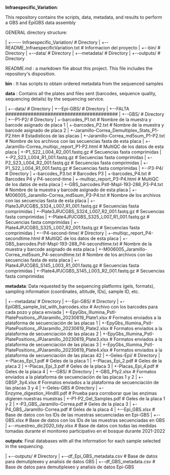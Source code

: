 **Infraespecific_Variation**:

This repository contains the scripts, data, metadata, and results to perform a GBS and EpiGBS data assembly

GENERAL directory structure:

<p>
|  +----- Infraespecific_Variation/ # Directory
|     +--README_InfraespecificVariation.txt # Informacion del proyecto
|	    +--bin/ # Directory
|     +--data/ # Directory
|     +--metadata/ # Directory
|     +--outputs/ # Directory
<p>

README.md : a markdown file about this project. This file includes the repository's disposition.

**bin** : It has scripts to obtain ordered metadata from the sequenced samples

**data** : Contains all the plates and files sent (barcodes, sequence quality, sequencing details) by the sequencing service.

| +--data/	# Directory
|   +--Epi-GBS/	# Directory
|       +--FALTA ########################################
|   +--GBS/	# Directory
|       +--P1-P2/	# Directory
|           +-barcodes_P1.txt	# Nombre de la muestra y barcode asignado de placa 1
|           +-barcodes_P2.txt	# Nombre de la muestra y barcode asignado de placa 2
|           +-Jaramillo-Correa_Demultiplex_Stats_P1-P2.htm # Estadisticos de las placas
|           +-Jaramillo-Correa_md5sum_P1-P2.txt # Nombre de los archivos con las secuencias fasta de esta placa
|           +-Jaramillo-Correa_multiqc_report_P1-P2.html # MultiQC de los datos de esta placa
|           +-P1_S22_L004_R2_001.fastq.gz # Secuencias fasta comprimidas
|           +-P2_S23_L004_R1_001.fastq.gz # Secuencias fasta comprimidas
|           +-P2_S23_L004_R2_001.fastq.gz # Secuencias fasta comprimidas
|           +-P1_S22_L004_R1_001.fastq.gz # Secuencias fasta comprimidas
|       +--P3-P4/	# Directory
|           +-barcodes_P3.txt	# Barcodes P3
|           +-barcodes_P4.txt	# Barcodes P4 y P4-second-time
|           +-multiqc_report_P3-P4.html # MultiQC de los datos de esta placa
|           +-GBS_barcodes.PstI-MspI-193-288_P3-P4.txt # Nombre de la muestra y barcode asignado de esta placa
|           +-M006005_Jaramillo-Correa_md5sum_P3-P4.txt # Nombre de los archivos con las secuencias fasta de esta placa
|           +-Plate3JPJCGBS_S324_L007_R1_001.fastq.gz # Secuencias fasta comprimidas
|           +-Plate3JPJCGBS_S324_L007_R2_001.fastq.gz # Secuencias fasta comprimidas
|           +-Plate4JPJCGBS_S325_L007_R1_001.fastq.gz # Secuencias fasta comprimidas
|           +-Plate4JPJCGBS_S325_L007_R2_001.fastq.gz # Secuencias fasta comprimidas
|       +--P4-second-time/	# Directory
|           +-multiqc_report_P4-secondtime.html # MultiQC de los datos de esta placa
|           +-GBS_barcodes.PstI-MspI-193-288_P4-secondtime.txt # Nombre de la muestra y barcode asignado de esta placa
|           +-M006005_Jaramillo-Correa_md5sum_P4-secondtime.txt # Nombre de los archivos con las secuencias fasta de esta placa
|           +-Plate4JPJCGBS_S145_L003_R1_001.fastq.gz # Secuencias fasta comprimidas
|           +-Plate4JPJCGBS_S145_L003_R2_001.fastq.gz # Secuencias fasta comprimidas

**metadata**: Data requested by the sequencing platforms (gels, formats), sampling information (coordinates, altitude, IDs), sample ID, etc.

|     +--metadata/	# Directory
|         +--Epi-GBS/	# Directory
|         +-EpiGBS_sample_list_with_barcodes.xlsx # Archivo con los barcodes para cada pozo y placa enviada
|         +-EpyGbs_Illumina_PstI-PlatePositions_JPJaramillo_20230619_Plate1.xlsx # Formatos enviados a la plataforma de secuenciación de las placas 1
|         +-EpyGbs_Illumina_PstI-PlatePositions_JPJaramillo_20230619_Plate2.xlsx # Formatos enviados a la plataforma de secuenciación de las placas 2
|         +-EpyGbs_Illumina_PstI-PlatePositions_JPJaramillo_20230619_Plate3.xlsx # Formatos enviados a la plataforma de secuenciación de las placas 3
|         +-EpyGbs_Illumina_PstI-PlatePositions_JPJaramillo_20230619_Plate4.xlsx # Formatos enviados a la plataforma de secuenciación de las placas 42
|         +-Geles-Epi/	# Directory
|               +-Placas_Epi_1.pdf # Geles de la placa 1
|               +-Placas_Epi_2.pdf # Geles de la placa 2
|               +-Placas_Epi_3.pdf # Geles de la placa 3
|               +-Placas_Epi_4.pdf # Geles de la placa 4
|         +--GBS/	# Directory
|               +-GBS_P1y2.xlsx # Formatos enviados a la plataforma de secuenciación de las placas 1 y 2
|               +-GBSP_3y4.xlsx # Formatos enviados a la plataforma de secuenciación de las placas 3 y 4
|               +-Geles-GBS	# Directory
|               +-Enzyme_digestion_HindIII.pdf # Prueba para corroborar que las enzimas digieren nuestras muestras
|               +-P1-P2_Gel_Samples.pdf # Geles de la placa 1 y 2
|               +-P3_GBS_Jaramillo-Correa.pdf # Geles de la placa 3
|               +-P4_GBS_Jaramillo-Correa.pdf # Geles de la placa 4
|         +--Epi_GBS.xlsx # Base de datos con los IDs de las muestras secuenciadas en Epi-GBS
|         +--GBS.xlsx # Base de datos con los IDs de las muestras secuenciadas en GBS
|         +--muestreo_dic2020_tidy.xlsx # Base de datos con todas las medidas tomadas durante el monitoreo participativo en el bosque durante 2021-2022

**outputs**: Final databases with all the information for each sample selected in the sequencing.

|     +--outputs/	# Directory
|         +--df_Epi_GBS_metadata.csv # Base de datos para demutiplexeo y analisis de datos GBS
|         +--df_GBS_metadata.csv # Base de datos para demutiplexeo y analisis de datos Epi-GBS
